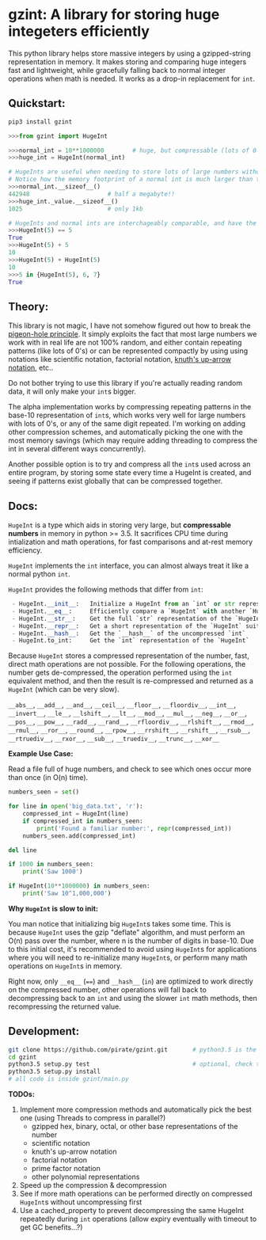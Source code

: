 # gzint: A library for storing huge integeters efficiently


This python library helps store massive integers by using a gzipped-string representation in memory.
It makes storing and comparing huge integers fast and lightweight, while gracefully falling back to normal
integer operations when math is needed.  It works as a drop-in replacement for `int`.

## Quickstart:

```bash
pip3 install gzint
```

```python
>>>from gzint import HugeInt

>>>normal_int = 10**1000000        # huge, but compressable (lots of 0's)
>>>huge_int = HugeInt(normal_int)

# HugeInts are useful when needing to store lots of large numbers without running out of memory
# Notice how the memory footprint of a normal int is much larger than the equivalent HugeInt
>>>normal_int.__sizeof__()
442948                      # half a megabyte!!
>>>huge_int._value.__sizeof__()
1025                        # only 1kb

# HugeInts and normal ints are interchageably comparable, and have the same hashes
>>>HugeInt(5) == 5
True
>>>HugeInt(5) + 5
10
>>>HugeInt(5) + HugeInt(5)
10
>>>5 in {HugeInt(5), 6, 7}
True
```

## Theory:

This library is not magic, I have not somehow figured out how to break the [pigeon-hole principle](https://en.wikipedia.org/wiki/Pigeonhole_principle).
It simply exploits the fact that most large numbers we work with in real life are not 100% random, and
either contain repeating patterns (like lots of 0's) or can be represented compactly by using using notations like
scientific notation, factorial notation, [knuth's up-arrow notation](https://en.wikipedia.org/wiki/Knuth%27s_up-arrow_notation), etc..

Do not bother trying to use this library if you're actually reading random data,
it will only make your `int`s bigger.

The alpha implementation works by compressing repeating patterns in the base-10 representation of `int`s,
which works very well for large numbers with lots of 0's, or any of the same digit repeated.  I'm working on
adding other compression schemes, and automatically picking the one with the most memory savings (which may
require adding threading to compress the int in several different ways concurrently).

Another possible option is to try and compress all the `int`s used across an entire program, by storing some state
every time a HugeInt is created, and seeing if patterns exist globally that can be compressed together.

## Docs:

`HugeInt` is a type which aids in storing very large, but **compressable numbers** in memory in python >= 3.5.
It sacrifices CPU time during intialization and math operations, for fast comparisons and at-rest memory efficiency.

`HugeInt` implements the `int` interface, you can almost always treat it like a normal python `int`.

`HugeInt` provides the following methods that differ from `int`:

```python
 - HugeInt.__init__:   Initialize a HugeInt from an `int` or str representation
 - HugeInt.__eq__:     Efficiently compare a `HugeInt` with another `HugeInt` or `int`
 - HugeInt.__str__:    Get the full `str` representation of the `HugeInt`
 - HugeInt.__repr__:   Get a short representation of the `HugeInt` suitable for console display
 - HugeInt.__hash__:   Get the `__hash__` of the uncompressed `int`
 - HugeInt.to_int:     Get the `int` representation of the `HugeInt`
```

Because `HugeInt` stores a compressed representation of the number, fast, direct math operations are not possible.
For the following operations, the number gets de-compressed, the operation performed using the `int`
equivalent method, and then the result is re-compressed and returned as a `HugeInt` (which can be very slow).

`__abs__`, `__add__`, `__and__`, `__ceil__`, `__floor__`, `__floordiv__`, `__int__`, `__invert__`, `__le__`, `__lshift__`, `__lt__`, `__mod__`, `__mul__`, `__neg__`, `__or__`, `__pos__`, `__pow__`, `__radd__`, `__rand__`, `__rfloordiv__`, `__rlshift__`, `__rmod__`, `__rmul__`, `__ror__`, `__round__`, `__rpow__`, `__rrshift__`, `__rshift__`, `__rsub__`, `__rtruediv__`, `__rxor__`, `__sub__`, `__truediv__`, `__trunc__`, `__xor__`

**Example Use Case:**

Read a file full of huge numbers, and check to see which ones occur more than once (in O(n) time).

```python
numbers_seen = set()

for line in open('big_data.txt', 'r'):
    compressed_int = HugeInt(line)
    if compressed_int in numbers_seen:
        print('Found a familiar number:', repr(compressed_int))
    numbers_seen.add(compressed_int)

del line

if 1000 in numbers_seen:
    print('Saw 1000')

if HugeInt(10**1000000) in numbers_seen:
    print('Saw 10^1,000,000')
```

**Why `HugeInt` is slow to init:**

You man notice that initializing big `HugeInt`s takes some time.  This is because `HugeInt` uses
the gzip "deflate" algorithm, and must perform an O(n) pass over the number, where n is the number of digits in base-10.
Due to this initial cost, it's recommended to avoid using `HugeInt`s for applications where you will need to re-initialize
many `HugeInt`s, or perform many math operations on `HugeInt`s in memory.

Right now, only `__eq__` (`==`) and `__hash__` (`in`) are optimized to work directly on the compressed number,
other operations will fall back to decompressing back to an `int` and using the slower `int` math methods,
then recompressing the returned value.

## Development:

```bash
git clone https://github.com/pirate/gzint.git       # python3.5 is the only dependency (brew install python3)
cd gzint
python3.5 setup.py test                             # optional, check that tests are passing
python3.5 setup.py install
# all code is inside gzint/main.py
```

**TODOs:**

 1. Implement more compression methods and automatically pick the best one (using Threads to compress in parallel?)
    - gzipped hex, binary, octal, or other base representations of the number
    - scientific notation
    - knuth's up-arrow notation
    - factorial notation
    - prime factor notation
    - other polynomial representations
 2. Speed up the compression & decompression
 3. See if more math operations can be performed directly on compressed `HugeInt`s without uncompressing first
 4. Use a cached_property to prevent decompressing the same HugeInt repeatedly during `int` operations (allow expiry eventually with timeout to get GC benefits...?)
